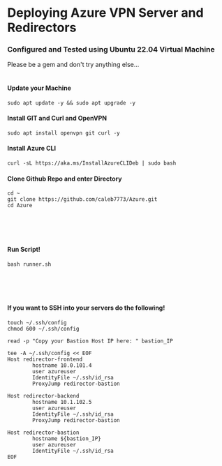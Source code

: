 # Deploying Azure VPN Server and Redirectors

### Configured and Tested using Ubuntu 22.04 Virtual Machine
Please be a gem and don't try anything else...
<br><br>
#### Update your Machine
```
sudo apt update -y && sudo apt upgrade -y
```
#### Install GIT and Curl and OpenVPN
```
sudo apt install openvpn git curl -y
```
#### Install Azure CLI
```
curl -sL https://aka.ms/InstallAzureCLIDeb | sudo bash
```
#### Clone Github Repo and enter Directory
```
cd ~
git clone https://github.com/caleb7773/Azure.git
cd Azure
```
<br><br><br>
#### Run Script!
```
bash runner.sh
```

<br><br><br>
#### If you want to SSH into your servers do the following!
```
touch ~/.ssh/config
chmod 600 ~/.ssh/config

read -p "Copy your Bastion Host IP here: " bastion_IP

tee -A ~/.ssh/config << EOF
Host redirector-frontend
        hostname 10.0.101.4
        user azureuser
        IdentityFile ~/.ssh/id_rsa
        ProxyJump redirector-bastion

Host redirector-backend
        hostname 10.1.102.5
        user azureuser
        IdentityFile ~/.ssh/id_rsa
        ProxyJump redirector-bastion

Host redirector-bastion
        hostname ${bastion_IP}
        user azureuser
        IdentityFile ~/.ssh/id_rsa
EOF
```

